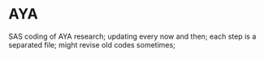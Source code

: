 # AYA

SAS coding of AYA research; 
updating every now and then; 
each step is a separated file; 
might revise old codes sometimes;
